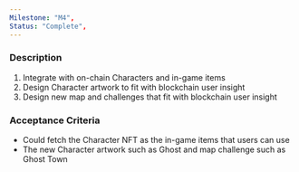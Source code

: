 ```yaml
---
Milestone: "M4",
Status: "Complete",
---
```

<!--lang:en--> 
### Description

1. Integrate with on-chain Characters and in-game items
2. Design Character artwork to fit with blockchain user insight
3. Design new map and challenges that fit with blockchain user insight




### Acceptance Criteria
- Could fetch the Character NFT as the in-game items that users can use
- The new Character artwork such as Ghost and map challenge such as Ghost Town
